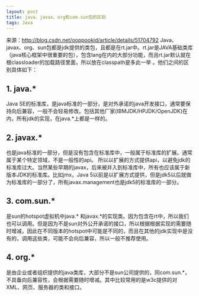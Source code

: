 ```yaml
---
layout: post
title: java、javax、org和com.sun包的区别
tags: Java
---
```


来源：http://blog.csdn.net/ooppookid/article/details/51704792
Java、javax、org、sun包都是jdk提供的类包，且都是在rt.jar中。rt.jar是JAVA基础类库（java核心框架中很重要的包），包含lang在内的大部分功能，而且rt.jar默认就在根classloader的加载路径里面，所以放在classpath是多此一举 。他们之间的区别具体如下：

## 1. java.* 
Java SE的标准库，是java标准的一部分，是对外承诺的java开发接口，通常要保持向后兼容，一般不会轻易修改。包括其他厂家(IBMJDK/HPJDK/OpenJDK)在内，所有jdk的实现，在java.*上都是一样的。

## 2. javax.* 
也是java标准的一部分，但是没有包含在标准库中，一般属于标准库的扩展。通常属于某个特定领域，不是一般性的api。 
所以以扩展的方式提供api，以避免jdk的标准库过大。当然某些早期的javax，后来被并入到标准库中，所有也应该属于新版本JDK的标准库。比如jmx，Java 5以前是以扩展方式提供，但是jdk5以后就做为标准库的一部分了，所有javax.management也是jdk5的标准库的一部分。

## 3. com.sun.* 
是sun的hotspot虚拟机中java.* 和javax.*的实现类。因为包含在rt中，所以我们也可以调用。但是因为不是sun对外公开承诺的接口，所以根据根据实现的需要随时增减，因此在不同版本的hotspot中可能是不同的，而且在其他的jdk实现中是没有的，调用这些类，可能不会向后兼容，所以一般不推荐使用。

## 4. org.* 
是由企业或者组织提供的java类库，大部分不是sun公司提供的，同com.sun.*，不具备向后兼容性，会根据需要随时增减。其中比较常用的是w3c提供的对XML、网页、服务器的类和接口。